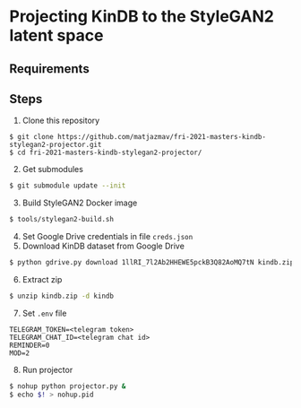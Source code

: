 # Projecting KinDB to the StyleGAN2 latent space

## Requirements

## Steps
1. Clone this repository
```
$ git clone https://github.com/matjazmav/fri-2021-masters-kindb-stylegan2-projector.git
$ cd fri-2021-masters-kindb-stylegan2-projector/
```
2. Get submodules
```bash
$ git submodule update --init
```
3. Build StyleGAN2 Docker image
```bash
$ tools/stylegan2-build.sh
```
4. Set Google Drive credentials in file `creds.json`
5. Download KinDB dataset from Google Drive
```bash
$ python gdrive.py download 1llRI_7l2Ab2HHEWE5pckB3Q82AoMQ7tN kindb.zip
```
6. Extract zip
```bash
$ unzip kindb.zip -d kindb
```
7. Set `.env` file
```
TELEGRAM_TOKEN=<telegram token>
TELEGRAM_CHAT_ID=<telegram chat id>
REMINDER=0
MOD=2
```
8. Run projector
```bash
$ nohup python projector.py &
$ echo $! > nohup.pid
```